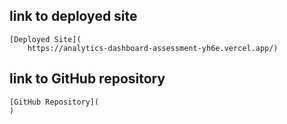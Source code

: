  ## link to deployed site
    [Deployed Site](
        https://analytics-dashboard-assessment-yh6e.vercel.app/)

## link to GitHub repository
    [GitHub Repository](
    )